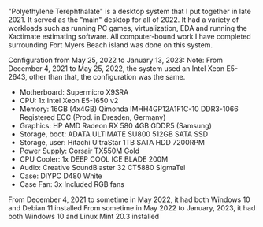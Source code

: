 "Polyethylene Terephthalate" is a desktop system that I put together in late 2021. It served as the "main" desktop for all of 2022. It had a variety of workloads such as running PC games, virtualization, EDA and running the Xactimate estimating software. All computer-bound work I have completed surrounding Fort Myers Beach island was done on this system.

Configuration from May 25, 2022 to January 13, 2023:
Note: From December 4, 2021 to May 25, 2022, the system used an Intel Xeon E5-2643, other than that, the configuration was the same.

- Motherboard: Supermicro X9SRA
- CPU: 1x Intel Xeon E5-1650 v2
- Memory: 16GB (4x4GB) Qimonda IMHH4GP12A1F1C-10 DDR3-1066 Registered ECC (Prod. in Dresden, Germany)
- Graphics: HP AMD Radeon RX 580 4GB GDDR5 (Samsung)
- Storage, boot: ADATA ULTIMATE SU800 512GB SATA SSD
- Storage, user: Hitachi UltraStar 1TB SATA HDD 7200RPM
- Power Supply: Corsair TX550M Gold
- CPU Cooler: 1x DEEP COOL ICE BLADE 200M
- Audio: Creative SoundBlaster 32 CT5880 SigmaTel
- Case: DIYPC D480 White
- Case Fan: 3x Included RGB fans

From December 4, 2021 to sometime in May 2022, it had both Windows 10 and Debian 11 installed
From sometime in May 2022 to January, 2023, it had both Windows 10 and Linux Mint 20.3 installed

